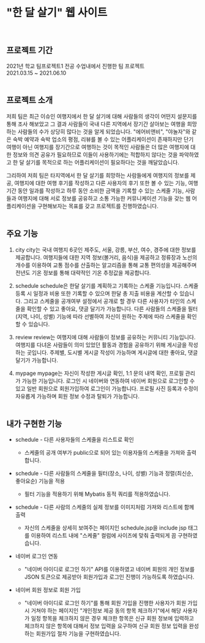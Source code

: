 # "한 달 살기" 웹 사이트 <br><br>


## 프로젝트 기간
2021년 학교 팀프로젝트1 전공 수업내에서 진행한 팀 프로젝트 <br>
2021.03.15 ~ 2021.06.10 <br><br>


## 프로젝트 소개
 저희 팀은 최근 이슈인 여행지에서 한 달 살기에 대해 사람들의 생각이 어떤지 설문지를 통해 조사 해보았고 그 결과 사람들이 국내 다른 지역에서 장기간 살아보는 여행을 희망하는 사람들의 수가 상당히 많다는 것을 알게 되었습니다. "에어비앤비", "야놀자"와 같은 숙박 예약과 숙박 업소의 평점, 리뷰를 볼 수 있는 어플리케이션이 존재하지만 단기 여행이 아닌 여행지를 장기간으로 여행하는 것이 목적인 사람들은 더 많은 여행지에 대한 정보와 의견 공유가 필요하므로 이들이 사용하기에는 적합하지 않다는 것을 파악하였고 한 달 살기를 목적으로 하는 어플리케이션이 필요하다는 것을 깨달았습니다.
 
 그리하여 저희 팀은 타지역에서 한 달 살기를 희망하는 사람들에게 여행지의 정보를 제공, 여행지에 대한 여행 후기를 작성하고 다른 사용자의 후기 또한 볼 수 있는 기능, 여행 기간 동안 일과를 작성하고 하루 동안 소비한 금액을 기록할 수 있는 스케줄 기능, 사람들과 여행지에 대해 서로 정보를 공유하고 소통 가능한 커뮤니케이션 기능을 갖는 웹 어플리케이션을 구현해보자는 목표를 갖고 프로젝트를 진행하였습니다. <br><br>


## 주요 기능
1. city
city는 국내 여행지 6곳인 제주도, 서울, 강릉, 부산, 여수, 경주에 대한 정보를 제공합니다. 여행지들에 대한 지역 정보(볼거리, 음식)을 제공하고 정류장과 노선의 개수를 이용하여 교통 점수를 산출하는 알고리즘을 통해 교통 편의성을 제공해주며 전년도 기온 정보를 통해 대략적인 기온 추정값을 제공합니다.
  
2. schedule
schedule은 한달 살기를 계획하고 기록하는 스케줄 기능입니다. 스케줄 등록 시 일정과 비용 또한 기록할 수 있으며 한달 총 지출 비용을 계산할 수 있습니다. 그리고 스케줄을 공개여부 설정에서 공개로 할 경우 다른 사용자가 타인의 스케줄을 확인할 수 있고 좋아요, 댓글 달기가 가능합니다. 다른 사람들의 스케줄을 필터(지역, 나이, 성별) 기능에 따라 선별하여 자신이 원하는 주제에 따라 스케줄을 확인할 수 있습니다.
 
3. review
review는 여행지에 대해 사람들이 정보를 공유하는 커뮤니티 기능입니다. 여행지를 다녀온 사람들이 의미 있었던 활동과 경험을 공유하기 위해 게시글을 작성하는 곳입니다. 주제별, 도시별 게시글 작성이 가능하며 게시글에 대한 좋아요, 댓글 달기가 가능합니다.

4. mypage
mypage는 자신이 작성한 게시글 확인, 1:1 문의 내역 확인, 프로필 관리가 가능한 기능입니다. 로그인 시 네이버와 연동하여 네이버 회원으로 로그인할 수 있고 일반 회원으로 회원가입하여 로그인이 가능합니다. 프로필 사진 등록과 수정이 자유롭게 가능하며 회원 정보 수정과 탈퇴가 가능합니다. <br><br>
 
 
## 내가 구현한 기능 
* schedule - 다른 사용자들의 스케줄을 리스트로 확인
    - 스케줄의 공개 여부가 public으로 되어 있는 이용자들의 스케줄을 가져와 출력합니다.
 
* schedule - 다른 사람들의 스케줄을 필터(장소, 나이, 성별) 기능과 정렬(최신순, 좋아요순) 기능을 적용
    - 필터 기능을 적용하기 위해 Mybatis 동적 쿼리를 적용하였습니다.

* schedule - 다른 사람의 스케줄의 실제 정보를 이미지처럼 가져와 리스트에 함께 출력
    - 자신의 스케줄을 상세히 보여주는 페이지인 schedule.jsp을 include jsp 태그를 이용하여 리스트 내에 "스케줄" 컬럼에 사이즈에 맞춰 출력되게 끔 구현하였습니다.

* 네이버 로그인 연동
  - "네이버 아이디로 로그인 하기" API를 이용하였고 네이버 회원의 개인 정보를 JSON 토큰으로 제공받아 회원가입과 로그인 진행이 가능하도록 하였습니다.

* 네이버 회원 정보로 회원 가입
  - "네이버 아이디로 로그인 하기"를 통해 회원 가입을 진행한 사용자가 회원 가입 시 거쳐야 하는 페이지인 "개인정보 제공 동의 항목 체크하기"에서 해당 사용자가 일정 항목을 체크하지
않은 경우 체크한 항목은 신규 회원 정보에 입력하고 체크하지 않은 항목에 대해서 정보 입력을 요구하여 신규 회원 정보 입력을 완성하는 회원가입 절차 기능을 구현하였습니다.

